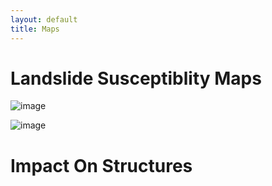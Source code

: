 ```yaml
---
layout: default
title: Maps
---
```


# Landslide Susceptiblity Maps

![image](https://user-images.githubusercontent.com/60631222/77193460-a7cb5680-6ab4-11ea-84eb-f589a1bea24d.png)

![image](https://user-images.githubusercontent.com/60631222/77193635-f547c380-6ab4-11ea-8b3f-55799dfc2acf.png)

# Impact On Structures
